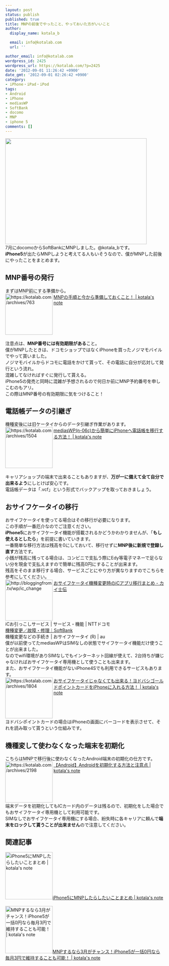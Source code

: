 ```yaml
---
layout: post
status: publish
published: true
title: MNPの前後でやったこと、やっておいた方がいいこと
author:
  display_name: kotala_b

  email: info@kotalab.com
  url: ''

author_email: info@kotalab.com
wordpress_id: 2425
wordpress_url: https://kotalab.com/?p=2425
date: '2012-09-01 11:26:42 +0900'
date_gmt: '2012-09-01 02:26:42 +0900'
category:
- iPhone・iPad・iPod
tags:
- Android
- iPhone
- mediasWP
- SoftBank
- docomo
- MNP
- iphone 5
comments: []
---
```

<p><a href="https://kotalab.com/wp-content/uploads/mnp_20120712_06.jpg"><img src="https://kotalab.com/wp-content/uploads/mnp_20120712_06.jpg" alt="" title="mnp_20120712_06" width="448" height="336" class="alignnone size-full wp-image-1403" /></a><br />
7月にdocomoからSoftBankにMNPしました。@kotala_bです。<br />
<strong>iPhone5</strong>が出たらMNPしようと考えてる人もいそうなので、僕がMNPした前後にやったことをまとめます。<br />
</p>
<!--more-->
<h2>MNP番号の発行</h2>
<p>まずはMNP前にする準備から。<br />
<a href="https://kotalab.com/mnp-prepare" target="_blank"><img src="https://capture.heartrails.com/150x130?https://kotalab.com/archives/763" alt="https://kotalab.com/archives/763" width="150" height="130" align="left" /></a><a href="https://kotalab.com/mnp-prepare" target="_blank">MNPの手順と今から準備しておくこと！ | kotala's note</a><br style="clear:both;" /><br />
注意点は、<strong>MNP番号には有効期限がある</strong>こと。<br />
僕がMNPしたときは、ドコモショップではなくiPhoneを買ったノジマモバイルでやって貰いました。<br />
ノジマモバイルからドコモに電話をかけて貰って、その電話に自分が応対して発行という流れ。<br />
混雑してなければすぐに発行して貰える。<br />
iPhone5の発売と同時に混雑が予想されるので何日か前にMNP予約番号を申しこむのもアリ。<br />
この際はMNP番号の有効期限に気をつけること！</p>
<h2>電話帳データの引継ぎ</h2>
<p>機種変後には旧ケータイからのデータ引継ぎ作業があります。<br />
<a href="https://kotalab.com/from-medias-to-iphone" target="_blank"><img src="https://capture.heartrails.com/150x130?https://kotalab.com/archives/1504" alt="https://kotalab.com/archives/1504" width="150" height="130" align="left" /></a><a href="https://kotalab.com/from-medias-to-iphone" target="_blank">mediasWP(n-06c)から簡単にiPhoneへ電話帳を移行する方法！ | kotala's note</a><br style="clear:both;" /><br />
キャリアショップの端末で出来ることもありますが、<strong>万が一に備えて全て自分で出来るよう</strong>にしとけば安心です。<br />
電話帳データは「.vcf」という形式でバックアップを取っておきましょう。</p>
<h2>おサイフケータイの移行</h2>
<p>おサイフケータイを使ってる場合はその移行が必要になります。<br />
この手順が一番厄介なのでご注意ください。<br />
<strong>iPhone5</strong>におサイフケータイ機能が搭載されるかどうかわかりませんが、「<strong>もし使えるとしたら</strong>」を前提に書いていきます。<br />
一番簡単な移行方法は残高を0にしておいて、移行せずに<strong>MNP後に新規で登録し直す</strong>方法です。<br />
小銭が残高に残ってる場合は、コンビニで支払う際にEdy等電子マネーで足らない分を現金で支払えますので簡単に残高0円にすることが出来ます。<br />
残高をそのまま移行する場合、サービスごとにやり方が異なりますのでこちらを参考にしてください。<br />
<a href="http://bloggingfrom.tv/wp/ic_change" target="_blank"><img src="https://capture.heartrails.com/150x130?http://bloggingfrom.tv/wp/ic_change" alt="http://bloggingfrom.tv/wp/ic_change" width="150" height="130" align="left" /></a><a href="http://bloggingfrom.tv/wp/ic_change" target="_blank">おサイフケータイ機種変更時のiCアプリ移行まとめ - カイ士伝</a><br style="clear:both;" /><span class="removed_link" title="www.nttdocomo.co.jp/service/convenience/osaifu/about/ic/index.html">iCお引っこしサービス | サービス・機能 | NTTドコモ</span><br />
<a href="https://mb.softbank.jp/mb/support/3G/s_felica/switch.html" target="_blank">機種変更／故障・修理｜SoftBank</a><br />
<span class="removed_link" title="www.au.kddi.com/seihin/ichiran/smartphone/app/osaifu/service/ikou.html">機種変更などの手続き | おサイフケータイ (R) | au</span><br />
僕が以前使ってたmediasWPはSIMなしの状態でサイフケータイ機能だけ使うことが出来ました。<br />
なのでwifi環境がありSIMなしでもインターネット回線が使えて、2台持ちが嫌じゃなければおサイフケータイ専用機として使うことも出来ます。<br />
また、おサイフケータイ機能がないiPhone4Sでも利用できるサービスもあります。<br />
<a href="https://kotalab.com/yodobashi-gold-point-card" target="_blank"><img src="https://capture.heartrails.com/150x130?https://kotalab.com/archives/1804" alt="https://kotalab.com/archives/1804" width="150" height="130" align="left" /></a><a href="https://kotalab.com/yodobashi-gold-point-card" target="_blank">おサイフケータイじゃなくても出来る！ヨドバシゴールドポイントカードをiPhoneに入れる方法！ | kotala's note</a><br style="clear:both;" />ヨドバシポイントカードの場合はiPhoneの画面にバーコードを表示させて、それを読み取って貰うという仕組みです。</p>
<h2>機種変して使わなくなった端末を初期化</h2>
<p>こちらはMNPで移行後に使わなくなったAndroid端末の初期化の仕方です。<br />
<a href="https://kotalab.com/android-format" target="_blank"><img src="https://capture.heartrails.com/150x130?https://kotalab.com/archives/2198" alt="https://kotalab.com/archives/2198" width="150" height="130" align="left" /></a><a href="https://kotalab.com/android-format" target="_blank">【Android】Androidを初期化する方法と注意点 | kotala's note</a><br style="clear:both;" />端末データを初期化してもICカード内のデータは残るので、初期化をした場合でもおサイフケータイ専用機として利用可能です。<br />
SIMなしでおサイフケータイ専用機にする場合、紛失時に各キャリアに頼んで<strong>端末をロックして貰うことが出来ません</strong>ので注意してください。</p>
<h2 class="rele">関連記事</h2>
<p><a href="https://kotalab.com/mnp-iphone5" target="_blank"><img  class="alignleft" src="https://kotalab.com/wp-content/uploads/slooProImg_20130327212701.jpg" alt="iPhone5にMNPしたらしたいことまとめ | kotala's note" width="150" /></a><a href="https://kotalab.com/mnp-iphone5" target="_blank">iPhone5にMNPしたらしたいことまとめ | kotala's note</a><br style="clear:both;" /><br />
<a href="https://kotalab.com/mnp-march" target="_blank"><img  class="alignleft" src="https://kotalab.com/wp-content/uploads/iphoneandroid_120720.jpg" alt="MNPするなら3月がチャンス！iPhone5が一括0円なら毎月3円で維持することも可能！ | kotala's note" width="150" /></a><a href="https://kotalab.com/mnp-march" target="_blank">MNPするなら3月がチャンス！iPhone5が一括0円なら毎月3円で維持することも可能！ | kotala's note</a><br style="clear:both;" /></p>
